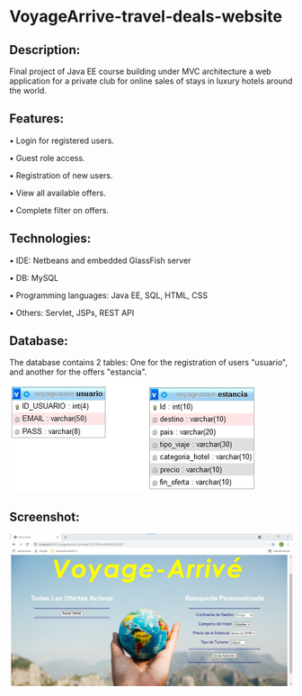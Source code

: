 # VoyageArrive-travel-deals-website

## Description:

Final project of Java EE course building under MVC architecture a web application for a private club for online sales of stays in luxury hotels around the world.

## Features:

  • Login for registered users.
  
  • Guest role access.

  • Registration of new users.

  • View all available offers.

  • Complete filter on offers.
  
## Technologies:

  • IDE: Netbeans and embedded GlassFish server

  • DB: MySQL

  • Programming languages: Java EE, SQL, HTML, CSS

  • Others: Servlet, JSPs, REST API
  
## Database:

The database contains 2 tables: One for the registration of users "usuario", and another for the offers "estancia".

![tables](https://github.com/fdeazagra/VoyageArrive-travel-deals-website/blob/main/Imagenes/tables.jpg)

## Screenshot:

![screenshot](https://github.com/fdeazagra/VoyageArrive-travel-deals-website/blob/main/Imagenes/screenshot.jpg)
